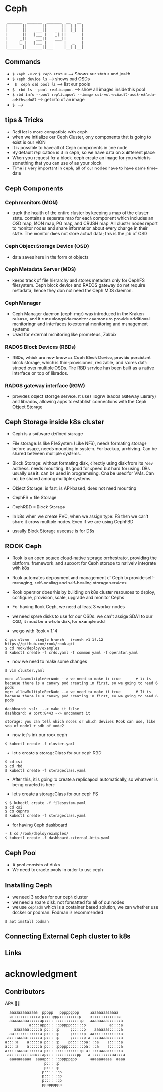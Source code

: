 # Ceph
```
 _______  _______  _______  __   __ 
|       ||       ||       ||  | |  |
|       ||    ___||    _  ||  |_|  |
|       ||   |___ |   |_| ||       |
|      _||    ___||    ___||       |
|     |_ |   |___ |   |    |   _   |
|_______||_______||___|    |__| |__|
```

## Commands
- ` $ ceph -s ` or ` $ ceph status `    --> Shows our status and jealth
- ` $ ceph device ls `     -->  shows oud OSDs
- ` $  ceph osd pool ls`     -->  list our pools
- ` $  rbd ls --pool replicapool `     -->  show all images inside this pool
- ` $ rbd info --pool replicapool --image csi-vol-ec8adf7-asd8-e8fada-adsfhsadu87 `     --> get info of an image
- ` $  `     --> 

## tips & Tricks
- RedHat is more compatible with ceph
- when we initialize our Ceph Cluster, only components that is going to exist is our MON
- It is possible to have all of Ceph components in one node
- By default replication is 3 in ceph, so we have data on 3 different place
- When you request for a block, ceph create an image for you which is something that you can use of as your block
- Time is very important in ceph, all of our nodes have to have same time-date

## Ceph Components
### Ceph monitors (MON)
- track the health of the entire cluster by keeping a map of the cluster state. contains a seperate map for each component which includes an OSD map, MON map, PG map, and CRUSH map. All cluster nodes report to monitor nodes and share information about every change in their state. The monitor does not store actual data; this is the job of OSD

### Ceph Object Storage Device (OSD)
- data saves here in the form of objects

### Ceph Metadata Server (MDS)
- keeps track of file hierarchy and stores metadata only for CephFS filesystem. Ceph block device and RADOS gateway do not require metadata, hence they don not need the Ceph MDS daemon.

### Ceph Manager
- Ceph Manager daemon (ceph-mgr) was introduced in the Kraken release, and it runs alongside monitor daemons to provide additional monitoringn and interfaces to external monitoring and management systems
- Used for external monitoring like prometeus, Zabbix

### RADOS Block Devices (RBDs)
- RBDs, which are now know as Ceph Block Device, provide persistent block storage, which is thin-provisioned, resizable, and stores data striped over multiple OSDs. The RBD service has been built as a native interface on top of librados.

### RADOS gateway interface (RGW)
- provides object storage service. It uses libgrw (Rados Gateway Library) and librados, allowing apps to establish connections with the Ceph Object Storage

## Ceph Storage inside k8s cluster
- Ceph is a software defined storage
 
- File storage: Is like FileSystem (Like NFS), needs formating storage before usage, needs mounting in system. For backup, archiving. Can be shared between multiple systems.
- Block Storage: without formating disk, directly using disk from its ` /dev ` address. needs mounting. Its good for speed but hard for using. DBs usually use it. can be used in programming. Cna be used for VMs. Can not be shared among multiple systems.
- Object Storage: is fast, is API-based, does not need mounting

- CephFS = file Storage
- CephRBD = Block Storage

- In k8s when we create PVC, when we assign type: FS then we can't share it cross multiple nodes. Even if we are using CephRBD
- usually Block Storage usecase is for DBs

## ROOK Ceph
- Rook is an open source cloud-native storage orchestrator, providing the platform, framework, and support for Ceph storage to natively integrate with k8s
- Rook automates deployment and management of Ceph to provide self-managing, self-scaling and self-healing storage services
- Rook operator does this by building on k8s cluster resources to deploy, configure, provision, scale, upgrade and monitor Cephs

- For having Rook Ceph, we need at least 3 worker nodes
- we need spare disks to use for our OSDs. we can't assign SDA1 to our OSD, it must be a whole disk, for example sdd
- we go with Rook v 1.14

```
$ git clone --single-branch --branch v1.14.12 https://github.com/rook/rook.git
$ cd rook/deploy/examples
$ kubectl create -f crds.yaml -f common.yaml -f operator.yaml
```

- now we need to make some changes
```
$ vim cluster.yaml

mon: allowMultiplePerNode --> we need to make it true       # It is because there is a canary pod creating in first, so we going to need 6 pods
mgr: allowMultiplePerNode --> we need to make it true       # It is because there is a canary pod creating in first, so we going to need 6 pods

dashboard: ssl:  --> make it false
dashboard: # port:8443 --> uncomment it

storage: you can tell which nodes or which devices Rook can use, like sda of node1 + sdb of node2
```

- now let's init our rook ceph
```
$ kubectl create -f cluster.yaml
```

- let's create a storageClass for our ceph RBD
```
$ cd csi
$ cd rbd
$ kubectl create -f storageclass.yaml
```

- After this, it is going to create a replicapool automatically, so whatever is being craeted is here

- let's create a storageClass for our ceph FS
```
$ $ kubectl create -f filesystem.yaml
$ cd csi
$ cd cephfs
$ kubectl create -f storageclass.yaml
```

- for having Ceph dashboard
```
- $ cd /rook/deploy/examples/
$ kubectl create -f dashboard-external-http.yaml
```

## Ceph Pool
- A pool consists of disks
- We need to craete pools in order to use ceph

## Installing Ceph
- we need 3 nodes for our ceph cluster
- we need a spare disk, not formatted for all of our nodes
- we use ` cephadm ` which is a container based solution, we can whether use docker or podman. Podman is recommended
```
$ apt imstall podman
```

## Connecting External Ceph cluster to k8s

## Links

# acknowledgment
## Contributors

APA 🖖🏻


```
  aaaaaaaaaaaaa  ppppp   ppppppppp     aaaaaaaaaaaaa   
  a::::::::::::a p::::ppp:::::::::p    a::::::::::::a  
  aaaaaaaaa:::::ap:::::::::::::::::p   aaaaaaaaa:::::a 
           a::::app::::::ppppp::::::p           a::::a 
    aaaaaaa:::::a p:::::p     p:::::p    aaaaaaa:::::a 
  aa::::::::::::a p:::::p     p:::::p  aa::::::::::::a 
 a::::aaaa::::::a p:::::p     p:::::p a::::aaaa::::::a 
a::::a    a:::::a p:::::p    p::::::pa::::a    a:::::a 
a::::a    a:::::a p:::::ppppp:::::::pa::::a    a:::::a 
a:::::aaaa::::::a p::::::::::::::::p a:::::aaaa::::::a 
 a::::::::::aa:::ap::::::::::::::pp   a::::::::::aa:::a
  aaaaaaaaaa  aaaap::::::pppppppp      aaaaaaaaaa  aaaa
                  p:::::p                              
                  p:::::p                              
                 p:::::::p                             
                 p:::::::p                             
                 p:::::::p                             
                 ppppppppp                             
```